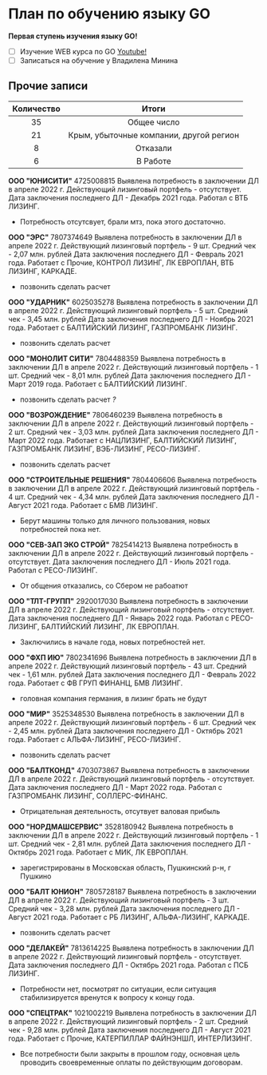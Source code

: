 # План по обучению языку GO

**Первая ступень изучения языку GO!**

- [ ] Изучение WEB курса по GO [Youtube!](https://www.youtube.com/watch?v=0s3Jz8Y_cq8&list=PLP19RjSHH4aE9pB77yT1PbXzftGsXFiGl&index=3)
- [ ] Записаться на обучение у Владилена Минина

## Прочие записи

| Количество |                  Итоги                  |
| :--------: | :-------------------------------------: |
|     35     |               Общее число               |
|     21     | Крым, убыточные компании, другой регион |
|     8      |                Отказали                 |
|     6      |                В Работе                 |

**ООО "ЮНИСИТИ"**
4725008815
Выявлена потребность в заключении ДЛ в апреле 2022 г. Действующий лизинговый портфель - отсутствует. Дата заключения последнего ДЛ - Декабрь 2021 года. Работал с ВТБ ЛИЗИНГ.
- Потребность отсутсвует, брали мтз, пока этого достаточно.

**ООО "ЭРС"**
7807374649
Выявлена потребность в заключении ДЛ в апреле 2022 г. Действующий лизинговый портфель - 9 шт. Средний чек - 2,07 млн. рублей Дата заключения последнего ДЛ - Февраль 2021 года. Работает с Прочие, КОНТРОЛ ЛИЗИНГ, ЛК ЕВРОПЛАН, ВТБ ЛИЗИНГ, КАРКАДЕ.
- позвонить сделать расчет
  
**ООО "УДАРНИК"**
6025035278
Выявлена потребность в заключении ДЛ в апреле 2022 г. Действующий лизинговый портфель - 5 шт. Средний чек - 3,45 млн. рублей Дата заключения последнего ДЛ - Ноябрь 2021 года. Работает с БАЛТИЙСКИЙ ЛИЗИНГ, ГАЗПРОМБАНК ЛИЗИНГ.
- позвонить сделать расчет

**ООО "МОНОЛИТ СИТИ"**
7804488359
Выявлена потребность в заключении ДЛ в апреле 2022 г. Действующий лизинговый портфель - 1 шт. Средний чек - 8,01 млн. рублей Дата заключения последнего ДЛ - Март 2019 года. Работает с БАЛТИЙСКИЙ ЛИЗИНГ.
- позвонить сделать расчет *?*


**ООО "ВОЗРОЖДЕНИЕ"**
7806460239
Выявлена потребность в заключении ДЛ в апреле 2022 г. Действующий лизинговый портфель - 2 шт. Средний чек - 3,03 млн. рублей Дата заключения последнего ДЛ - Март 2022 года. Работает с НАЦЛИЗИНГ, БАЛТИЙСКИЙ ЛИЗИНГ, ГАЗПРОМБАНК ЛИЗИНГ, ВЭБ-ЛИЗИНГ, РЕСО-ЛИЗИНГ.
- позвонить сделать расчет
  
**ООО "СТРОИТЕЛЬНЫЕ РЕШЕНИЯ"**
7804406606
Выявлена потребность в заключении ДЛ в апреле 2022 г. Действующий лизинговый портфель - 4 шт. Средний чек - 4,34 млн. рублей Дата заключения последнего ДЛ - Август 2021 года. Работает с БМВ ЛИЗИНГ.
- Берут машины только для личного пользования, новых потребностей пока нет.

**ООО "СЕВ-ЗАП ЭКО СТРОЙ"**
7825414213
Выявлена потребность в заключении ДЛ в апреле 2022 г. Действующий лизинговый портфель - отсутствует. Дата заключения последнего ДЛ - Июль 2021 года. Работал с РЕСО-ЛИЗИНГ.
- От общения отказались, со Сбером не рабоатют

**ООО "ТЛТ-ГРУПП"**
2920017030
Выявлена потребность в заключении ДЛ в апреле 2022 г. Действующий лизинговый портфель - отсутствует. Дата заключения последнего ДЛ - Январь 2022 года. Работал с РЕСО-ЛИЗИНГ, БАЛТИЙСКИЙ ЛИЗИНГ, ЛК ЕВРОПЛАН.
- Заключились в начале года, новых потребностей нет.

**ООО "ФХП ИЮ"**
7802341696
Выявлена потребность в заключении ДЛ в апреле 2022 г. Действующий лизинговый портфель - 43 шт. Средний чек - 1,61 млн. рублей Дата заключения последнего ДЛ - Февраль 2022 года. Работает с ФВ ГРУП ФИНАНЦ, БМВ ЛИЗИНГ.
- головная компания германия, в лизинг брать не будут

**ООО "МИР"**
3525348530
Выявлена потребность в заключении ДЛ в апреле 2022 г. Действующий лизинговый портфель - 6 шт. Средний чек - 2,45 млн. рублей Дата заключения последнего ДЛ - Октябрь 2021 года. Работает с АЛЬФА-ЛИЗИНГ, РЕСО-ЛИЗИНГ.
- позвонить сделать расчет
  
**ООО "БАЛТКОНД"**
4703073867
Выявлена потребность в заключении ДЛ в апреле 2022 г. Действующий лизинговый портфель - отсутствует. Дата заключения последнего ДЛ - Март 2022 года. Работал с ГАЗПРОМБАНК ЛИЗИНГ, СОЛЛЕРС-ФИНАНС.
- Отрицательная деятельность, отсутвует валовая прибыль
  
**ООО "НОРДМАШСЕРВИС"**
3528180942
Выявлена потребность в заключении ДЛ в апреле 2022 г. Действующий лизинговый портфель - 1 шт. Средний чек - 2,81 млн. рублей Дата заключения последнего ДЛ - Октябрь 2021 года. Работает с МИК, ЛК ЕВРОПЛАН.
- зарегистрированы в Московская область, Пушкинский р-н, г Пушкино
  
**ООО "БАЛТ ЮНИОН"**
7805728187
Выявлена потребность в заключении ДЛ в апреле 2022 г. Действующий лизинговый портфель - 3 шт. Средний чек - 3,28 млн. рублей Дата заключения последнего ДЛ - Август 2021 года. Работает с РБ ЛИЗИНГ, АЛЬФА-ЛИЗИНГ, КАРКАДЕ.
- позвонить сделать расчет

**ООО "ДЕЛАКЕЙ"**
7813614225
Выявлена потребность в заключении ДЛ в апреле 2022 г. Действующий лизинговый портфель - отсутствует. Дата заключения последнего ДЛ - Октябрь 2021 года. Работал с ПСБ ЛИЗИНГ.
- Потребности нет, посмотрят по ситуации, если ситуация стабилизируется вренутся к вопросу к концу года.

**ООО "СПЕЦТРАК"**
1021002219
Выявлена потребность в заключении ДЛ в апреле 2022 г. Действующий лизинговый портфель - 2 шт. Средний чек - 9,28 млн. рублей Дата заключения последнего ДЛ - Август 2021 года. Работает с Прочие, КАТЕРПИЛЛАР ФАЙНЭНШЛ, ИНТЕРЛИЗИНГ.
- Все потребности были закрыты в прошлом году, основная цель проводить своевременные оплаты по действующим договорам. 